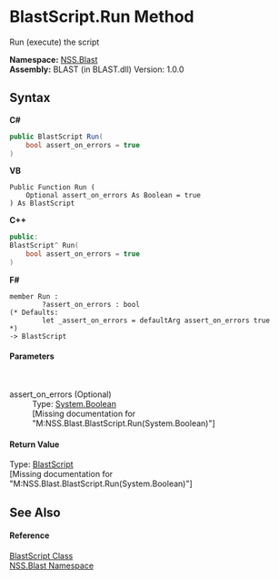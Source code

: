 # BlastScript.Run Method 
 

Run (execute) the script

**Namespace:**&nbsp;<a href="88b55311-4a89-0894-e27a-e157e443c7f7.md">NSS.Blast</a><br />**Assembly:**&nbsp;BLAST (in BLAST.dll) Version: 1.0.0

## Syntax

**C#**<br />
``` C#
public BlastScript Run(
	bool assert_on_errors = true
)
```

**VB**<br />
``` VB
Public Function Run ( 
	Optional assert_on_errors As Boolean = true
) As BlastScript
```

**C++**<br />
``` C++
public:
BlastScript^ Run(
	bool assert_on_errors = true
)
```

**F#**<br />
``` F#
member Run : 
        ?assert_on_errors : bool 
(* Defaults:
        let _assert_on_errors = defaultArg assert_on_errors true
*)
-> BlastScript 

```


#### Parameters
&nbsp;<dl><dt>assert_on_errors (Optional)</dt><dd>Type: <a href="https://docs.microsoft.com/dotnet/api/system.boolean" target="_blank" rel="noopener noreferrer">System.Boolean</a><br />\[Missing <param name="assert_on_errors"/> documentation for "M:NSS.Blast.BlastScript.Run(System.Boolean)"\]</dd></dl>

#### Return Value
Type: <a href="701ebde6-515e-1fd5-a11a-526716112a12.md">BlastScript</a><br />\[Missing <returns> documentation for "M:NSS.Blast.BlastScript.Run(System.Boolean)"\]

## See Also


#### Reference
<a href="701ebde6-515e-1fd5-a11a-526716112a12.md">BlastScript Class</a><br /><a href="88b55311-4a89-0894-e27a-e157e443c7f7.md">NSS.Blast Namespace</a><br />